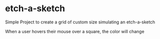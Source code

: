 # etch-a-sketch
Simple Project to create a grid of custom size simulating an etch-a-sketch

When a user hovers their mouse over a square, the color will change

